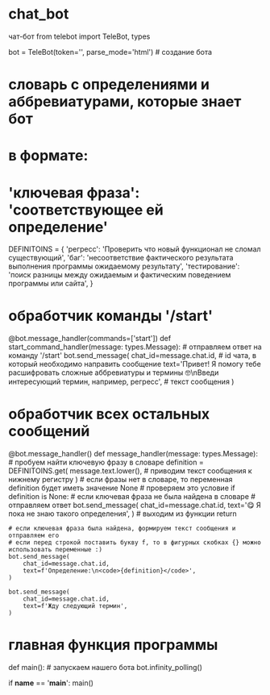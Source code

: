 # chat_bot
чат-бот
from telebot import TeleBot, types

bot = TeleBot(token='', parse_mode='html') # создание бота

# словарь с определениями и аббревиатурами, которые знает бот
# в формате:
# 'ключевая фраза': 'соответствующее ей определение'
DEFINITOINS = {
    'регресс': 'Проверить что новый функционал не сломал существующий',
    'баг': 'несоответствие фактического результата выполнения программы ожидаемому результату',
    'тестирование': 'поиск разницы между ожидаемым и фактическим поведением программы или сайта',
}

# обработчик команды '/start'
@bot.message_handler(commands=['start'])
def start_command_handler(message: types.Message):
    # отправляем ответ на команду '/start'
    bot.send_message(
        chat_id=message.chat.id, # id чата, в который необходимо направить сообщение
        text='Привет! Я помогу тебе расшифровать сложные аббревиатуры и термины 🤓\nВведи интересующий термин, например, регресс', # текст сообщения
    )

# обработчик всех остальных сообщений
@bot.message_handler()
def message_handler(message: types.Message):
    # пробуем найти ключевую фразу в словаре
    definition = DEFINITOINS.get(
        message.text.lower(), # приводим текст сообщения к нижнему регистру
    )
    # если фразы нет в словаре, то переменная definition будет иметь значение None
    # проверяем это условие
    if definition is None:
        # если ключевая фраза не была найдена в словаре
        # отправляем ответ
        bot.send_message(
            chat_id=message.chat.id,
            text='😋 Я пока не знаю такого определения',
        )
        # выходим из функции
        return
    
    # если ключевая фраза была найдена, формируем текст сообщения и отправляем его
    # если перед строкой поставить букву f, то в фигурных скобках {} можно использовать переменные :)
    bot.send_message(
        chat_id=message.chat.id,
        text=f'Определение:\n<code>{definition}</code>',
    )

    bot.send_message(
        chat_id=message.chat.id,
        text=f'Жду следующий термин',
    )


# главная функция программы
def main():
    # запускаем нашего бота
    bot.infinity_polling()


if __name__ == '__main__':
    main()
